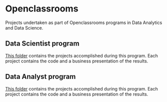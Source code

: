 # Openclassrooms
Projects undertaken as part of Openclassrooms programs in Data Analytics and Data Science.

## Data Scientist program

[This folder](https://github.com/cjean-pierre/openclassrooms/tree/main/Data_Scientist) contains the projects accomplished during this program.
Each project contains the code and a business presentation of the results.

## Data Analyst program

[This folder](https://github.com/cjean-pierre/openclassrooms/tree/main/Data_Analyst) contains the projects accomplished during this program.
Each project contains the code and a business presentation of the results.
